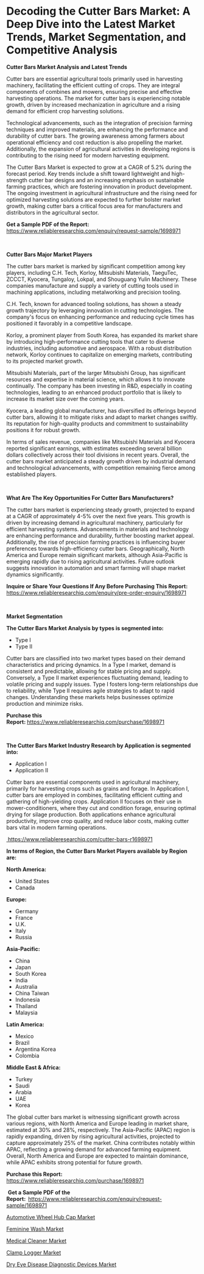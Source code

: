 <p><h1>Decoding the Cutter Bars Market: A Deep Dive into the Latest Market Trends, Market Segmentation, and Competitive Analysis</h1></p><p><strong>Cutter Bars Market Analysis and Latest Trends</strong></p>
<p><p>Cutter bars are essential agricultural tools primarily used in harvesting machinery, facilitating the efficient cutting of crops. They are integral components of combines and mowers, ensuring precise and effective harvesting operations. The market for cutter bars is experiencing notable growth, driven by increased mechanization in agriculture and a rising demand for efficient crop harvesting solutions.</p><p>Technological advancements, such as the integration of precision farming techniques and improved materials, are enhancing the performance and durability of cutter bars. The growing awareness among farmers about operational efficiency and cost reduction is also propelling the market. Additionally, the expansion of agricultural activities in developing regions is contributing to the rising need for modern harvesting equipment.</p><p>The Cutter Bars Market is expected to grow at a CAGR of 5.2% during the forecast period. Key trends include a shift toward lightweight and high-strength cutter bar designs and an increasing emphasis on sustainable farming practices, which are fostering innovation in product development. The ongoing investment in agricultural infrastructure and the rising need for optimized harvesting solutions are expected to further bolster market growth, making cutter bars a critical focus area for manufacturers and distributors in the agricultural sector.</p></p>
<p><strong>Get a Sample PDF of the Report:&nbsp;</strong> <a href="https://www.reliableresearchiq.com/enquiry/request-sample/1698971?utm_campaign=1144&utm_medium=2&utm_source=Github&utm_content=ia&utm_term=20102024&utm_id=cutter-bars">https://www.reliableresearchiq.com/enquiry/request-sample/1698971</a></p>
<p>&nbsp;</p>
<p><strong>Cutter Bars Major Market Players</strong></p>
<p><p>The cutter bars market is marked by significant competition among key players, including C.H. Tech, Korloy, Mitsubishi Materials, TaeguTec, ZCCCT, Kyocera, Tungaloy, Lokpal, and Shouguang Yulin Machinery. These companies manufacture and supply a variety of cutting tools used in machining applications, including metalworking and precision tooling.</p><p>C.H. Tech, known for advanced tooling solutions, has shown a steady growth trajectory by leveraging innovation in cutting technologies. The company's focus on enhancing performance and reducing cycle times has positioned it favorably in a competitive landscape.</p><p>Korloy, a prominent player from South Korea, has expanded its market share by introducing high-performance cutting tools that cater to diverse industries, including automotive and aerospace. With a robust distribution network, Korloy continues to capitalize on emerging markets, contributing to its projected market growth.</p><p>Mitsubishi Materials, part of the larger Mitsubishi Group, has significant resources and expertise in material science, which allows it to innovate continually. The company has been investing in R&D, especially in coating technologies, leading to an enhanced product portfolio that is likely to increase its market size over the coming years.</p><p>Kyocera, a leading global manufacturer, has diversified its offerings beyond cutter bars, allowing it to mitigate risks and adapt to market changes swiftly. Its reputation for high-quality products and commitment to sustainability positions it for robust growth.</p><p>In terms of sales revenue, companies like Mitsubishi Materials and Kyocera reported significant earnings, with estimates exceeding several billion dollars collectively across their tool divisions in recent years. Overall, the cutter bars market anticipated a steady growth driven by industrial demand and technological advancements, with competition remaining fierce among established players.</p></p>
<p>&nbsp;</p>
<p><strong>What Are The Key Opportunities For Cutter Bars Manufacturers?</strong></p>
<p><p>The cutter bars market is experiencing steady growth, projected to expand at a CAGR of approximately 4-5% over the next five years. This growth is driven by increasing demand in agricultural machinery, particularly for efficient harvesting systems. Advancements in materials and technology are enhancing performance and durability, further boosting market appeal. Additionally, the rise of precision farming practices is influencing buyer preferences towards high-efficiency cutter bars. Geographically, North America and Europe remain significant markets, although Asia-Pacific is emerging rapidly due to rising agricultural activities. Future outlook suggests innovation in automation and smart farming will shape market dynamics significantly.</p></p>
<p><strong>Inquire or Share Your Questions If Any Before Purchasing This Report:</strong> <a href="https://www.reliableresearchiq.com/enquiry/pre-order-enquiry/1698971?utm_campaign=1144&utm_medium=2&utm_source=Github&utm_content=ia&utm_term=20102024&utm_id=cutter-bars">https://www.reliableresearchiq.com/enquiry/pre-order-enquiry/1698971</a></p>
<p>&nbsp;</p>
<p><strong>Market Segmentation</strong></p>
<p><strong>The Cutter Bars Market Analysis by types is segmented into:</strong></p>
<p><ul><li>Type I</li><li>Type II</li></ul></p>
<p><p>Cutter bars are classified into two market types based on their demand characteristics and pricing dynamics. In a Type I market, demand is consistent and predictable, allowing for stable pricing and supply. Conversely, a Type II market experiences fluctuating demand, leading to volatile pricing and supply issues. Type I fosters long-term relationships due to reliability, while Type II requires agile strategies to adapt to rapid changes. Understanding these markets helps businesses optimize production and minimize risks.</p></p>
<p><strong>Purchase this Report:&nbsp;</strong><a href="https://www.reliableresearchiq.com/purchase/1698971?utm_campaign=1144&utm_medium=2&utm_source=Github&utm_content=ia&utm_term=20102024&utm_id=cutter-bars">https://www.reliableresearchiq.com/purchase/1698971</a></p>
<p>&nbsp;</p>
<p><strong>The Cutter Bars Market Industry Research by Application is segmented into:</strong></p>
<p><ul><li>Application I</li><li>Application II</li></ul></p>
<p><p>Cutter bars are essential components used in agricultural machinery, primarily for harvesting crops such as grains and forage. In Application I, cutter bars are employed in combines, facilitating efficient cutting and gathering of high-yielding crops. Application II focuses on their use in mower-conditioners, where they cut and condition forage, ensuring optimal drying for silage production. Both applications enhance agricultural productivity, improve crop quality, and reduce labor costs, making cutter bars vital in modern farming operations.</p></p>
<p><a href="https://www.reliableresearchiq.com/cutter-bars-r1698971?utm_campaign=1144&utm_medium=2&utm_source=Github&utm_content=ia&utm_term=20102024&utm_id=cutter-bars">&nbsp;https://www.reliableresearchiq.com/cutter-bars-r1698971</a></p>
<p><strong>In terms of Region, the Cutter Bars Market Players available by Region are:</strong></p>
<p>
    <p> <strong> North America: </strong>
        <ul>
            <li>United States</li>
            <li>Canada</li>
        </ul>
        </p> 
    <p> <strong> Europe: </strong>
        <ul>
            <li>Germany</li>
            <li>France</li>
            <li>U.K.</li>
            <li>Italy</li>
            <li>Russia</li>
        </ul>
        </p> 
    <p> <strong> Asia-Pacific: </strong>
        <ul>
            <li>China</li>
            <li>Japan</li>
            <li>South Korea</li>
            <li>India</li>
            <li>Australia</li>
            <li>China Taiwan</li>
            <li>Indonesia</li>
            <li>Thailand</li>
            <li>Malaysia</li>
        </ul>
        </p> 
    <p> <strong> Latin America: </strong>
        <ul>
            <li>Mexico</li>
            <li>Brazil</li>
            <li>Argentina Korea</li>
            <li>Colombia</li>
        </ul>
        </p> 
    <p> <strong> Middle East & Africa: </strong>
        <ul>
            <li>Turkey</li>
            <li>Saudi</li>
            <li>Arabia</li>
            <li>UAE</li>
            <li>Korea</li>
        </ul>
    </p>
    </p>
<p><p>The global cutter bars market is witnessing significant growth across various regions, with North America and Europe leading in market share, estimated at 30% and 28%, respectively. The Asia-Pacific (APAC) region is rapidly expanding, driven by rising agricultural activities, projected to capture approximately 25% of the market. China contributes notably within APAC, reflecting a growing demand for advanced farming equipment. Overall, North America and Europe are expected to maintain dominance, while APAC exhibits strong potential for future growth.</p></p>
<p><strong>Purchase this Report: </strong><a href="https://www.reliableresearchiq.com/purchase/1698971?utm_campaign=1144&utm_medium=2&utm_source=Github&utm_content=ia&utm_term=20102024&utm_id=cutter-bars">https://www.reliableresearchiq.com/purchase/1698971</a></p>
<p>&nbsp;<strong>Get a Sample PDF of the Report:&nbsp;&nbsp;</strong><a href="https://www.reliableresearchiq.com/enquiry/request-sample/1698971?utm_campaign=1144&utm_medium=2&utm_source=Github&utm_content=ia&utm_term=20102024&utm_id=cutter-bars">https://www.reliableresearchiq.com/enquiry/request-sample/1698971</a></p>
<p><strong></strong></p>
<p><p><a href="https://github.com/sharitatri97/Market-Research-Report-List-1/blob/main/automotive-wheel-hub-cap-market.md?utm_campaign=1144&utm_medium=2&utm_source=Github&utm_content=ia&utm_term=20102024&utm_id=cutter-bars">Automotive Wheel Hub Cap Market</a></p><p><a href="https://github.com/wendisyqf/Market-Research-Report-List-1/blob/main/feminine-wash-market.md?utm_campaign=1144&utm_medium=2&utm_source=Github&utm_content=ia&utm_term=20102024&utm_id=cutter-bars">Feminine Wash Market</a></p><p><a href="https://www.linkedin.com/pulse/medical-cleaner-market-outlook-complete-industry-analysis-e942e?utm_campaign=1144&utm_medium=2&utm_source=Github&utm_content=ia&utm_term=20102024&utm_id=cutter-bars">Medical Cleaner Market</a></p><p><a href="https://issuu.com/reportprime-2/docs/clamp-logger-market-size-2030.pptx_b4a7d15a7eac06?utm_campaign=1144&utm_medium=2&utm_source=Github&utm_content=ia&utm_term=20102024&utm_id=cutter-bars">Clamp Logger Market</a></p><p><a href="https://www.linkedin.com/pulse/global-dry-eye-disease-diagnostic-devices-market-trends-ot4se?utm_campaign=1144&utm_medium=2&utm_source=Github&utm_content=ia&utm_term=20102024&utm_id=cutter-bars">Dry Eye Disease Diagnostic Devices Market</a></p></p>
